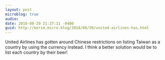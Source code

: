 ```yaml
---
layout: post
microblog: true
audio: 
date: 2018-08-29 21:37:11 -0400
guid: http://kerim.micro.blog/2018/08/30/united-airlines-has.html
---
```

United Airlines has gotten around Chinese restrictions on listing Taiwan as a country by using the currency instead. I think a better solution would be to list each country by their beer! 
